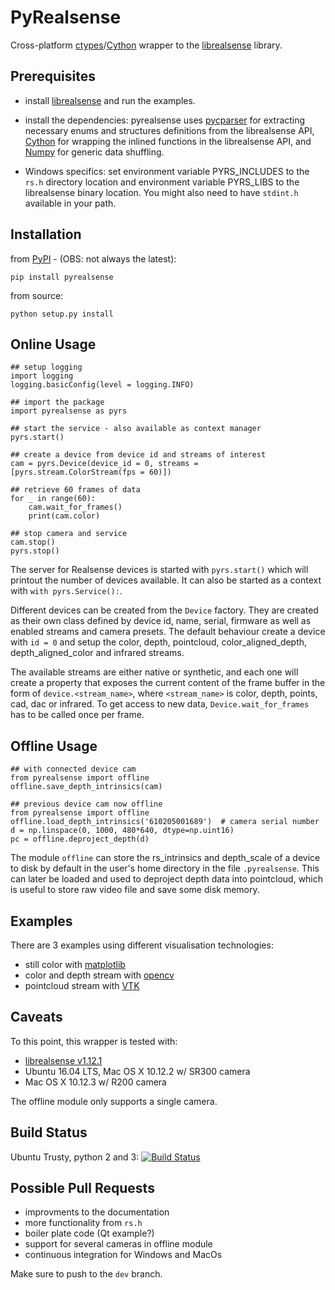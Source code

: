 # PyRealsense

Cross-platform [ctypes](https://docs.python.org/2/library/ctypes.html)/[Cython](http://cython.org/) wrapper to the [librealsense](https://github.com/IntelRealSense/librealsense) library.


## Prerequisites

- install [librealsense](https://github.com/IntelRealSense/librealsense#installation-guide) and run the examples.

- install the dependencies: pyrealsense uses [pycparser](https://github.com/eliben/pycparser) for extracting necessary enums and structures definitions from the librealsense API, [Cython](http://cython.org/) for wrapping the inlined functions in the librealsense API, and [Numpy](http://www.numpy.org/) for generic data shuffling.

- Windows specifics: set environment variable PYRS_INCLUDES to the `rs.h` directory location and environment variable PYRS_LIBS to the librealsense binary location. You might also need to have `stdint.h` available in your path.


## Installation

from [PyPI](https://pypi.python.org/pypi/pyrealsense/1.4) - (OBS: not always the latest):

    pip install pyrealsense

from source:

    python setup.py install


## Online Usage

```
## setup logging
import logging
logging.basicConfig(level = logging.INFO)

## import the package
import pyrealsense as pyrs

## start the service - also available as context manager
pyrs.start()

## create a device from device id and streams of interest
cam = pyrs.Device(device_id = 0, streams = [pyrs.stream.ColorStream(fps = 60)])

## retrieve 60 frames of data
for _ in range(60):
    cam.wait_for_frames()
    print(cam.color)

## stop camera and service
cam.stop()
pyrs.stop()
```

The server for Realsense devices is started with `pyrs.start()` which will printout the number of devices available. It can also be started as a context with `with pyrs.Service():`.

Different devices can be created from the `Device` factory. They are created as their own class defined by device id, name, serial, firmware as well as enabled streams and camera presets. The default behaviour create a device with `id = 0` and setup the color, depth, pointcloud, color_aligned_depth, depth_aligned_color and infrared streams.

The available streams are either native or synthetic, and each one will create a property that exposes the current content of the frame buffer in the form of `device.<stream_name>`, where `<stream_name>` is color, depth, points, cad, dac or infrared. To get access to new data, `Device.wait_for_frames` has to be called once per frame.


## Offline Usage
```
## with connected device cam
from pyrealsense import offline
offline.save_depth_intrinsics(cam)
```

```
## previous device cam now offline
from pyrealsense import offline
offline.load_depth_intrinsics('610205001689')  # camera serial number
d = np.linspace(0, 1000, 480*640, dtype=np.uint16)
pc = offline.deproject_depth(d)
```

The module `offline` can store the rs_intrinsics and depth_scale of a device to disk by default in the user's home directory in the file `.pyrealsense`. This can later be loaded and used to deproject depth data into pointcloud, which is useful to store raw video file and save some disk memory.


## Examples

There are 3 examples using different visualisation technologies:
- still color with [matplotlib](http://matplotlib.org/)
- color and depth stream with [opencv](http://opencv.org/)
- pointcloud stream with [VTK](http://www.vtk.org/)


## Caveats

To this point, this wrapper is tested with:

- [librealsense v1.12.1](https://github.com/IntelRealSense/librealsense/tree/v1.12.1)
- Ubuntu 16.04 LTS, Mac OS X 10.12.2 w/ SR300 camera
- Mac OS X 10.12.3 w/ R200 camera

The offline module only supports a single camera.


## Build Status

Ubuntu Trusty, python 2 and 3: [![Build Status](https://travis-ci.org/toinsson/pyrealsense.svg?branch=master)](https://travis-ci.org/toinsson/pyrealsense)


## Possible Pull Requests

- improvments to the documentation
- more functionality from `rs.h`
- boiler plate code (Qt example?)
- support for several cameras in offline module
- continuous integration for Windows and MacOs

Make sure to push to the `dev` branch.

